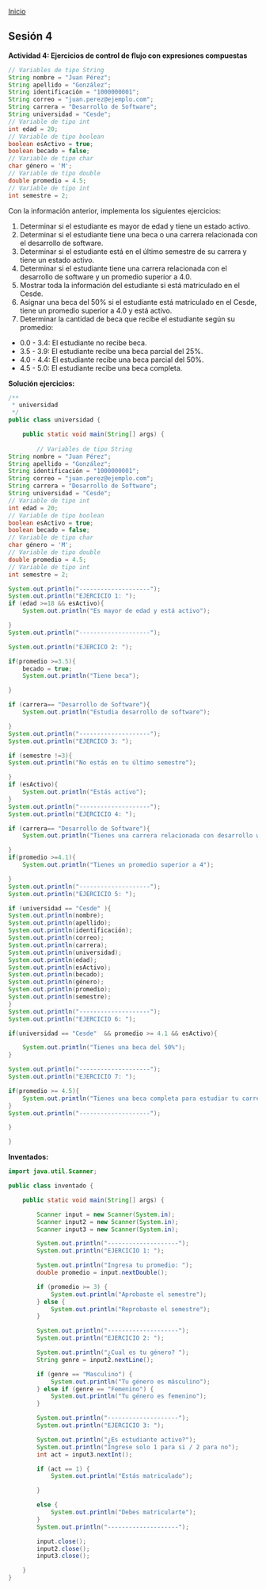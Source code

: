 <!-- No borrar o modificar -->
[Inicio](./index.md)

## Sesión 4


**Actividad 4: Ejercicios de control de flujo con expresiones compuestas**

``` Java
// Variables de tipo String
String nombre = "Juan Pérez";
String apellido = "González";
String identificación = "1000000001";
String correo = "juan.perez@ejemplo.com";
String carrera = "Desarrollo de Software";
String universidad = "Cesde";
// Variable de tipo int
int edad = 20;
// Variable de tipo boolean
boolean esActivo = true;
boolean becado = false;
// Variable de tipo char
char género = 'M';
// Variable de tipo double
double promedio = 4.5;
// Variable de tipo int
int semestre = 2;
```

Con la información anterior, implementa los siguientes ejercicios:

1. Determinar si el estudiante es mayor de edad y tiene un estado activo.
2. Determinar si el estudiante tiene una beca o una carrera relacionada con el desarrollo de software.
3. Determinar si el estudiante está en el último semestre de su carrera y tiene un estado activo.
4. Determinar si el estudiante tiene una carrera relacionada con el desarrollo de software y un promedio superior a 4.0.
5. Mostrar toda la información del estudiante si está matriculado en el Cesde.
6. Asignar una beca del 50% si el estudiante está matriculado en el Cesde, tiene un promedio superior a 4.0 y está activo.
7. Determinar la cantidad de beca que recibe el estudiante según su promedio:

* 0.0 - 3.4: El estudiante no recibe beca.
* 3.5 - 3.9: El estudiante recibe una beca parcial del 25%.
* 4.0 - 4.4: El estudiante recibe una beca parcial del 50%.
* 4.5 - 5.0: El estudiante recibe una beca completa.

**Solución ejercicios:**

```java
/**
 * universidad
 */
public class universidad {

    public static void main(String[] args) {
        
        // Variables de tipo String
String nombre = "Juan Pérez";
String apellido = "González";
String identificación = "1000000001";
String correo = "juan.perez@ejemplo.com";
String carrera = "Desarrollo de Software";
String universidad = "Cesde";
// Variable de tipo int
int edad = 20;
// Variable de tipo boolean
boolean esActivo = true;
boolean becado = false;
// Variable de tipo char
char género = 'M';
// Variable de tipo double
double promedio = 4.5;
// Variable de tipo int
int semestre = 2;

System.out.println("--------------------");
System.out.println("EJERCICIO 1: ");
if (edad >=18 && esActivo){
    System.out.println("Es mayor de edad y está activo");

}
System.out.println("--------------------");

System.out.println("EJERCICO 2: ");

if(promedio >=3.5){
    becado = true;
    System.out.println("Tiene beca");

}

if (carrera== "Desarrollo de Software"){
    System.out.println("Estudia desarrollo de software");

}
System.out.println("--------------------");
System.out.println("EJERCICO 3: ");

if (semestre !=3){
System.out.println("No estás en tu último semestre");

}
if (esActivo){
    System.out.println("Estás activo");
}
System.out.println("--------------------");
System.out.println("EJERCICIO 4: ");

if (carrera== "Desarrollo de Software"){
    System.out.println("Tienes una carrera relacionada con desarrollo web");

}
if(promedio >=4.1){
    System.out.println("Tienes un promedio superior a 4");

}
System.out.println("--------------------");
System.out.println("EJERCICIO 5: ");

if (universidad == "Cesde" ){
System.out.println(nombre);
System.out.println(apellido);
System.out.println(identificación);
System.out.println(correo);
System.out.println(carrera);
System.out.println(universidad);
System.out.println(edad);
System.out.println(esActivo);
System.out.println(becado);
System.out.println(género);
System.out.println(promedio);
System.out.println(semestre);
}
System.out.println("--------------------");
System.out.println("EJERCICIO 6: ");

if(universidad == "Cesde"  && promedio >= 4.1 && esActivo){

    System.out.println("Tienes una beca del 50%");
}

System.out.println("--------------------");
System.out.println("EJERCICIO 7: ");

if(promedio >= 4.5){
    System.out.println("Tienes una beca completa para estudiar tu carrera en desarrollo");
}
System.out.println("--------------------");

}

}
```
**Inventados:**

```java
import java.util.Scanner;

public class inventado {

    public static void main(String[] args) {

        Scanner input = new Scanner(System.in);
        Scanner input2 = new Scanner(System.in);
        Scanner input3 = new Scanner(System.in);

        System.out.println("--------------------");
        System.out.println("EJERCICIO 1: ");

        System.out.println("Ingresa tu promedio: ");
        double promedio = input.nextDouble();

        if (promedio >= 3) {
            System.out.println("Aprobaste el semestre");
        } else {
            System.out.println("Reprobaste el semestre");
        }

        System.out.println("--------------------");
        System.out.println("EJERCICIO 2: ");

        System.out.println("¿Cual es tu género? ");
        String genre = input2.nextLine();

        if (genre == "Masculino") {
            System.out.println("Tu género es másculino");
        } else if (genre == "Femenino") {
            System.out.println("Tu género es femenino");
        }

        System.out.println("--------------------");
        System.out.println("EJERCICIO 3: ");

        System.out.println("¿Es estudiante activo?");
        System.out.println("Ingrese solo 1 para si / 2 para no");
        int act = input3.nextInt();

        if (act == 1) {
            System.out.println("Estás matriculado");

        }

        else {
            System.out.println("Debes matricularte");
        }
        System.out.println("--------------------");

        input.close();
        input2.close();
        input3.close();

    }
}
```





